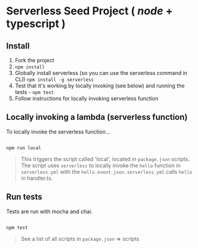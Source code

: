 Serverless Seed Project ( _node_ + typescript )
========================

## Install

1. Fork the project
2. `npm install`
3. Globally install serverless (so you can use the serverless command in CLI) `npm install -g serverless`
4. Test that it's working by locally invoking (see below) and running the tests - `npm test`
5. Follow instructions for locally invoking serverless function

## Locally invoking a lambda (serverless function)

To locally invoke the serverless function...

```

npm run local

```

> This triggers the script called 'local', located in `package.json` scripts.  
> The script uses `serverless` to locally invoke the `hello` function in `serverless.yml` with the `hello.event.json`.
> `serverless.yml` calls `hello` in handler.ts.

## Run tests

Tests are run with mocha and chai.

```

npm test

```

> See a list of all scripts in `package.json` => scripts

